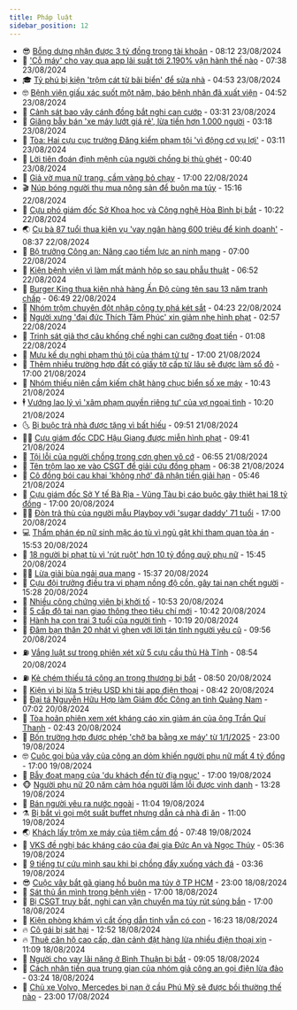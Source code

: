 ```yaml
---
title: Pháp luật
sidebar_position: 12
---
```


<!-- vnexpress-phap-luat:START -->
- 😎 [Bỗng dưng nhận được 3 tỷ đồng trong tài khoản](https://vnexpress.net/chuyen-tien-nham-4784940.html) - 08:12 23/08/2024
- 🥰 [&#39;Cỗ máy&#39; cho vay qua app lãi suất tới 2.190% vận hành thế nào](https://vnexpress.net/co-may-cho-vay-qua-app-lai-suat-toi-2-190-van-hanh-the-nao-4784639.html) - 07:38 23/08/2024
- 🎓 [Tỷ phú bị kiện &#39;trộm cát từ bãi biển&#39; để sửa nhà](https://vnexpress.net/ty-phu-bi-kien-trom-cat-tu-bai-bien-de-sua-nha-4783559.html) - 04:53 23/08/2024
- 🤓 [Bệnh viện giấu xác suốt một năm, báo bệnh nhân đã xuất viện](https://vnexpress.net/benh-vien-giau-xac-bao-benh-nhan-da-xuat-vien-4784848.html) - 04:52 23/08/2024
- 🎊 [Cảnh sát bao vây cánh đồng bắt nghi can cướp](https://vnexpress.net/canh-sat-bao-vay-canh-dong-bat-nghi-can-cuop-4784779.html) - 03:31 23/08/2024
- 🙉 [Giăng bẫy bán &#39;xe máy lướt giá rẻ&#39;, lừa tiền hơn 1.000 người](https://vnexpress.net/giang-bay-ban-xe-may-luot-gia-re-lua-tien-hon-1-000-nguoi-4784363.html) - 03:18 23/08/2024
- 🤡 [Tòa: Hai cựu cục trưởng Đăng kiểm phạm tội &#39;vì động cơ vụ lợi&#39;](https://vnexpress.net/toa-hai-cuu-cuc-truong-dang-kiem-pham-toi-vi-dong-co-vu-loi-4784725.html) - 03:11 23/08/2024
- 🗽 [Lời tiên đoán định mệnh của người chồng bị thù ghét](https://vnexpress.net/loi-tien-doan-dinh-menh-cua-nguoi-chong-bi-thu-ghet-4784652.html) - 00:40 23/08/2024
- 🌋 [Giả vờ mua nữ trang, cầm vàng bỏ chạy](https://vnexpress.net/gia-vo-mua-nu-trang-cam-vang-bo-chay-4784640.html) - 17:00 22/08/2024
- 🎬 [Núp bóng người thu mua nông sản để buôn ma túy](https://vnexpress.net/nup-bong-nguoi-thu-mua-nong-san-de-buon-ma-tuy-4784645.html) - 15:16 22/08/2024
- 💯 [Cựu phó giám đốc Sở Khoa học và Công nghệ Hòa Bình bị bắt](https://vnexpress.net/cuu-pho-giam-doc-so-khoa-hoc-va-cong-nghe-hoa-binh-bi-bat-4784576.html) - 10:22 22/08/2024
- 🌏 [Cụ bà 87 tuổi thua kiện vụ &#39;vay ngân hàng 600 triệu để kinh doanh&#39;](https://vnexpress.net/cu-ba-87-tuoi-thua-kien-vu-vay-ngan-hang-600-trieu-de-kinh-doanh-4784400.html) - 08:37 22/08/2024
- 🌊 [Bộ trưởng Công an: Nâng cao tiềm lực an ninh mạng](https://vnexpress.net/bo-truong-cong-an-nang-cao-tiem-luc-an-ninh-mang-4784281.html) - 07:00 22/08/2024
- 💂 [Kiện bệnh viện vì làm mất mảnh hộp sọ sau phẫu thuật](https://vnexpress.net/kien-benh-vien-vi-lam-mat-manh-hop-so-sau-phau-thuat-4784372.html) - 06:52 22/08/2024
- 🎡 [Burger King thua kiện nhà hàng Ấn Độ cùng tên sau 13 năm tranh chấp](https://vnexpress.net/burger-king-thua-kien-nha-hang-an-do-cung-ten-sau-13-nam-tranh-chap-4784405.html) - 06:49 22/08/2024
- 🫶 [Nhóm trộm chuyên đột nhập công ty phá két sắt](https://video.vnexpress.net/nhom-trom-chuyen-dot-nhap-cong-ty-pha-ket-sat-4783572.html) - 04:23 22/08/2024
- 🐲 [Người xưng &#39;đại đức Thích Tâm Phúc&#39; xin giảm nhẹ hình phạt](https://vnexpress.net/nguoi-xung-dai-duc-thich-tam-phuc-xin-giam-nhe-hinh-phat-4784309.html) - 02:57 22/08/2024
- 🚀 [Trinh sát giả thợ câu khống chế nghi can cưỡng đoạt tiền](https://vnexpress.net/trinh-sat-gia-tho-cau-khong-che-nghi-can-cuong-doat-tien-4784224.html) - 01:08 22/08/2024
- 🎊 [Mưu kế dụ nghi phạm thú tội của thám tử tư](https://vnexpress.net/ke-du-nghi-pham-thu-toi-cua-tham-tu-tu-4784182.html) - 17:00 21/08/2024
- 🤗 [Thêm nhiều trường hợp đất có giấy tờ cấp từ lâu sẽ được làm sổ đỏ](https://vnexpress.net/them-nhieu-truong-hop-dat-co-giay-to-cap-tu-lau-se-duoc-lam-so-do-4783951.html) - 17:00 21/08/2024
- 🗽 [Nhóm thiếu niên cầm kiếm chặt hàng chục biển số xe máy](https://vnexpress.net/nhom-thieu-nien-cam-kiem-chat-hang-chuc-bien-so-xe-may-4784165.html) - 10:43 21/08/2024
- 🕴 [Vướng lao lý vì &#39;xâm phạm quyền riêng tư&#39; của vợ ngoại tình](https://vnexpress.net/bi-phat-tu-vi-quay-len-bat-qua-tang-vo-ngoai-tinh-4784025.html) - 10:20 21/08/2024
- 🌜 [Bị buộc trả nhà được tặng vì bất hiếu](https://vnexpress.net/bi-buoc-tra-nha-duoc-tang-vi-bat-hieu-4784037.html) - 09:51 21/08/2024
- 🧑‍🏫 [Cựu giám đốc CDC Hậu Giang được miễn hình phạt](https://vnexpress.net/cuu-giam-doc-cdc-hau-giang-duoc-mien-hinh-phat-4784061.html) - 09:41 21/08/2024
- 🦩 [Tội lỗi của người chồng trong cơn ghen vô cớ](https://vnexpress.net/toi-loi-cua-nguoi-chong-trong-con-ghen-vo-co-4784009.html) - 06:55 21/08/2024
- 💼 [Tên trộm lao xe vào CSGT để giải cứu đồng phạm](https://video.vnexpress.net/ten-trom-lao-xe-vao-csgt-de-giai-cuu-dong-pham-4783986.html) - 06:38 21/08/2024
- 💫 [Cô đồng bói cau khai &#39;không nhớ&#39; đã nhận tiền giải hạn](https://vnexpress.net/co-dong-boi-cau-khai-khong-nho-da-nhan-tien-giai-han-4783984.html) - 05:46 21/08/2024
- 🦅 [Cựu giám đốc Sở Y tế Bà Rịa - Vũng Tàu bị cáo buộc gây thiệt hại 18 tỷ đồng](https://vnexpress.net/cuu-giam-doc-so-y-te-ba-ria-vung-tau-4783729.html) - 17:00 20/08/2024
- 🧑‍💻 [Đòn trả thù của người mẫu Playboy với &#39;sugar daddy&#39; 71 tuổi](https://vnexpress.net/don-tra-thu-cua-nguoi-mau-playboy-voi-sugar-daddy-4783717.html) - 17:00 20/08/2024
- 💻 [Thẩm phán ép nữ sinh mặc áo tù vì ngủ gật khi tham quan tòa án](https://vnexpress.net/tham-phan-ep-nu-sinh-mac-ao-tu-vi-ngu-gat-khi-tham-quan-toa-an-4783746.html) - 15:53 20/08/2024
- 🤠 [18 người bị phạt tù vì &#39;rút ruột&#39; hơn 10 tỷ đồng quỹ phụ nữ](https://vnexpress.net/18-nguoi-bi-phat-tu-vi-rut-ruot-hon-10-ty-dong-quy-phu-nu-4783763.html) - 15:45 20/08/2024
- 🧑‍🏫 [Lừa giải bùa ngải qua mạng](https://vnexpress.net/lua-giai-bua-ngai-qua-mang-4783738.html) - 15:37 20/08/2024
- 🌈 [Cựu đội trưởng điều tra vi phạm nồng độ cồn, gây tai nạn chết người](https://vnexpress.net/cuu-trung-ta-vi-pham-nong-do-con-gay-tai-nan-chet-nguoi-4783747.html) - 15:28 20/08/2024
- 🌮 [Nhiều công chứng viên bị khởi tố](https://vnexpress.net/nhieu-cong-chung-vien-bi-khoi-to-4783706.html) - 10:53 20/08/2024
- 🐲 [5 cấp độ tai nạn giao thông theo tiêu chí mới](https://vnexpress.net/5-cap-do-tai-nan-giao-thong-theo-tieu-chi-moi-4783553.html) - 10:42 20/08/2024
- 🧰 [Hành hạ con trai 3 tuổi của người tình](https://vnexpress.net/hanh-ha-con-trai-3-tuoi-cua-nguoi-tinh-4783666.html) - 10:19 20/08/2024
- 💄 [Đâm bạn thân 20 nhát vì ghen với lời tán tỉnh người yêu cũ](https://vnexpress.net/dam-ban-than-20-nhat-vi-ghen-voi-loi-tan-tinh-nguoi-yeu-cu-4783586.html) - 09:56 20/08/2024
- ⛽️ [Vắng luật sư trong phiên xét xử 5 cựu cầu thủ Hà Tĩnh](https://vnexpress.net/vang-luat-su-trong-phien-xet-xu-5-cuu-cau-thu-ha-tinh-4783555.html) - 08:54 20/08/2024
- ⛽️ [Kẻ chém thiếu tá công an trọng thương bị bắt](https://vnexpress.net/chong-nguoi-thi-hanh-cong-vu-4783637.html) - 08:50 20/08/2024
- 💂 [Kiện vì bị lừa 5 triệu USD khi tải app điện thoại](https://vnexpress.net/kien-vi-bi-lua-5-trieu-usd-khi-tai-app-dien-thoai-4783548.html) - 08:42 20/08/2024
- 🤔 [Đại tá Nguyễn Hữu Hợp làm Giám đốc Công an tỉnh Quảng Nam](https://vnexpress.net/dai-ta-nguyen-huu-hop-lam-giam-doc-cong-an-tinh-quang-nam-4783540.html) - 07:02 20/08/2024
- 🧐 [Tòa hoãn phiên xem xét kháng cáo xin giảm án của ông Trần Quí Thanh](https://vnexpress.net/toa-hoan-phien-xem-xet-khang-cao-xin-giam-an-cua-ong-tran-qui-thanh-4783386.html) - 02:43 20/08/2024
- 🎃 [Bốn trường hợp được phép &#39;chở ba bằng xe máy&#39; từ 1/1/2025](https://vnexpress.net/bon-truong-hop-duoc-phep-cho-ba-bang-xe-may-tu-1-1-2025-4783103.html) - 23:00 19/08/2024
- 🤓 [Cuộc gọi bủa vây của công an dỏm khiến người phụ nữ mất 4 tỷ đồng](https://vnexpress.net/mat-gan-4-ty-dong-sau-cuoc-goi-cua-cong-an-gia-4783233.html) - 17:00 19/08/2024
- 💃 [Bẫy đoạt mạng của &#39;du khách đến từ địa ngục&#39;](https://vnexpress.net/bay-doat-mang-cua-du-khach-den-tu-dia-nguc-4783313.html) - 17:00 19/08/2024
- 🐵 [Người phụ nữ 20 năm cảm hóa người lầm lỗi được vinh danh](https://vnexpress.net/nguoi-phu-nu-20-nam-cam-hoa-nguoi-lam-loi-duoc-vinh-danh-4783333.html) - 13:28 19/08/2024
- 🤖 [Bán người yêu ra nước ngoài](https://vnexpress.net/ban-nguoi-yeu-ra-nuoc-ngoai-4783296.html) - 11:04 19/08/2024
- ⚗️ [Bị bắt vì gọi một suất buffet nhưng dẫn cả nhà đi ăn](https://vnexpress.net/bi-bat-vi-goi-mot-suat-buffet-nhung-dan-ca-nha-di-an-4783292.html) - 11:00 19/08/2024
- 🌏 [Khách lấy trộm xe máy của tiệm cầm đồ](https://vnexpress.net/khach-lay-trom-xe-may-cua-tiem-cam-do-4783129.html) - 07:48 19/08/2024
- 🦆 [VKS đề nghị bác kháng cáo của đại gia Đức An và Ngọc Thúy](https://vnexpress.net/vks-de-nghi-bac-khang-cao-cua-dai-gia-duc-an-va-ngoc-thuy-4783095.html) - 05:36 19/08/2024
- 🐎 [9 tiếng tự cứu mình sau khi bị chồng đẩy xuống vách đá](https://vnexpress.net/9-tieng-vat-lon-de-song-sot-sau-khi-bi-chong-day-xuong-vach-da-4783045.html) - 03:36 19/08/2024
- 😎 [Cuộc vây bắt gã giang hồ buôn ma túy ở TP HCM](https://vnexpress.net/cuoc-vay-bat-ga-giang-ho-buon-ma-tuy-o-tp-hcm-4782397.html) - 23:00 18/08/2024
- 💪 [Sát thủ ẩn mình trong bệnh viện](https://vnexpress.net/sat-thu-an-minh-trong-benh-vien-4782929.html) - 17:00 18/08/2024
- 🤡 [Bị CSGT truy bắt, nghi can vận chuyển ma túy rút súng bắn](https://vnexpress.net/bi-csgt-truy-bat-nghi-can-van-chuyen-ma-tuy-rut-sung-ban-4782919.html) - 17:00 18/08/2024
- 🌁 [Kiện phòng khám vì cắt ống dẫn tinh vẫn có con](https://vnexpress.net/kien-phong-kham-vi-cat-ong-dan-tinh-van-co-con-4782918.html) - 16:23 18/08/2024
- 🔥 [Cô gái bị sát hại](https://vnexpress.net/co-gai-bi-sat-hai-4782906.html) - 12:52 18/08/2024
- 🔥 [Thuê căn hộ cao cấp, dàn cảnh đặt hàng lừa nhiều điện thoại xịn](https://vnexpress.net/thue-can-ho-cao-cap-dan-canh-dat-hang-lua-nhieu-dien-thoai-xin-4782892.html) - 11:09 18/08/2024
- 👺 [Người cho vay lãi nặng ở Bình Thuận bị bắt](https://vnexpress.net/nguoi-cho-vay-lai-nang-o-binh-thuan-bi-bat-4782858.html) - 09:05 18/08/2024
- 🎊 [Cách nhận tiền qua trung gian của nhóm giả công an gọi điện lừa đảo](https://vnexpress.net/cach-nhan-tien-qua-trung-gian-cua-nhom-gia-cong-an-goi-dien-lua-dao-4782501.html) - 03:24 18/08/2024
- 🎊 [Chủ xe Volvo, Mercedes bị nạn ở cầu Phú Mỹ sẽ được bồi thường thế nào](https://vnexpress.net/chu-xe-volvo-mercedes-bi-nan-o-cau-phu-my-se-duoc-boi-thuong-the-nao-4782601.html) - 23:00 17/08/2024<!-- vnexpress-phap-luat:END -->
